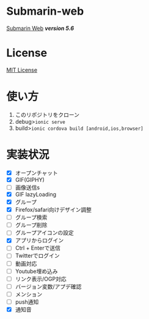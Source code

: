 # Submarin-web
[Submarin Web](https://submarin.online) 
***version 5.6***
# License
[MIT License](https://opensource.org/licenses/MIT)
# 使い方
1) このリポジトリをクローン
2) debug>```ionic serve```
3) build>```ionic cordova build [android,ios,browser]```
# 実装状況
 - [x] オープンチャット
 - [x] GIF(GIPHY)
 - [ ] 画像送信s
 - [x] GIF lazyLoading 
 - [x] グループ
 - [x] Firefox/safari向けデザイン調整
 - [ ] グループ検索
 - [ ] グループ削除
 - [ ] グループアイコンの設定
 - [x] アプリからログイン
 - [ ] Ctrl + Enterで送信
 - [ ] Twitterでログイン
 - [ ] 動画対応
 - [ ] Youtube埋め込み
 - [ ] リンク表示/OGP対応
 - [ ] バージョン変数/アプデ確認
 - [ ] メンション
 - [ ] push通知
 - [x] 通知音

